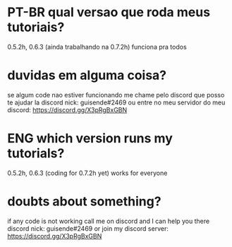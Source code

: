 # PT-BR qual versao que roda meus tutoriais?
0.5.2h, 0.6.3 (ainda trabalhando na 0.7.2h) funciona pra todos

# duvidas em alguma coisa?
se algum code nao estiver funcionando me chame pelo discord que posso te ajudar la
discord nick: guisende#2469
ou entre no meu servidor do meu discord: https://discord.gg/X3pRgBxGBN

# ENG which version runs my tutorials?
0.5.2h, 0.6.3 (coding for 0.7.2h yet) works for everyone

# doubts about something?
if any code is not working call me on discord and I can help you there
discord nick: guisende#2469
or join my discord server: https://discord.gg/X3pRgBxGBN
